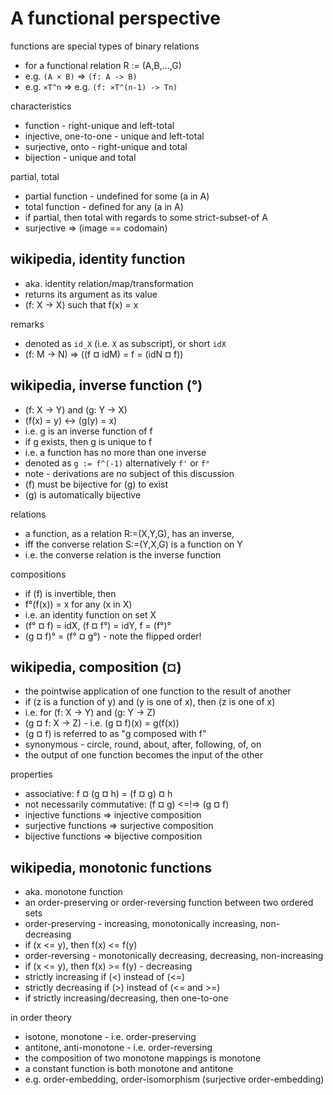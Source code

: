 
<!-- ======================================================================= -->
# A functional perspective

functions are special types of binary relations

* for a functional relation R := (A,B,...,G)
* e.g. `(A × B)` => `(f: A -> B)`
* e.g. `×T^n` => e.g. `(f: ×T^(n-1) -> Tn)`

characteristics

* function - right-unique and left-total
* injective, one-to-one - unique and left-total
* surjective, onto - right-unique and total
* bijection - unique and total

partial, total

* partial function - undefined for some (a in A)
* total function - defined for any (a in A)
* if partial, then total with regards to some strict-subset-of A
* surjective => (image == codomain)

<!-- ======================================================================= -->
## wikipedia, identity function

* aka. identity relation/map/transformation
* returns its argument as its value
* (f: X -> X) such that f(x) = x

remarks

* denoted as `id_X` (i.e. `X` as subscript), or short `idX`
* (f: M -> N) => ((f ¤ idM) = f = (idN ¤ f))

<!-- ======================================================================= -->
## wikipedia, inverse function (°)

* (f: X -> Y) and (g: Y -> X)
* (f(x) = y) <-> (g(y) = x)
* i.e. g is an inverse function of f
* if g exists, then g is unique to f
* i.e. a function has no more than one inverse
* denoted as `g := f^(-1)` alternatively `f'` or `f°`
* note - derivations are no subject of this discussion
* (f) must be bijective for (g) to exist
* (g) is automatically bijective

relations

* a function, as a relation R:=(X,Y,G), has an inverse,
* iff the converse relation S:=(Y,X,G) is a function on Y
* i.e. the converse relation is the inverse function

compositions

* if (f) is invertible, then
* f°(f(x)) = x for any (x in X)
* i.e. an identity function on set X
* (f° ¤ f) = idX, (f ¤ f°) = idY, f = (f°)°
* (g ¤ f)° = (f° ¤ g°) - note the flipped order!

<!-- ======================================================================= -->
## wikipedia, composition (¤)

* the pointwise application of one function to the result of another
* if (z is a function of y) and (y is one of x), then (z is one of x)
* i.e. for (f: X -> Y) and (g: Y -> Z)
* (g ¤ f: X -> Z) - i.e. (g ¤ f)(x) = g(f(x))
* (g ¤ f) is referred to as "g composed with f"
* synonymous - circle, round, about, after, following, of, on
* the output of one function becomes the input of the other

properties

* associative: f ¤ (g ¤ h) = (f ¤ g) ¤ h
* not necessarily commutative: (f ¤ g) <=!=> (g ¤ f)
* injective functions => injective composition
* surjective functions => surjective composition
* bijective functions => bijective composition

<!-- ======================================================================= -->
## wikipedia, monotonic functions

* aka. monotone function
* an order-preserving or order-reversing function between two ordered sets
* order-preserving - increasing, monotonically increasing, non-decreasing
* if (x <= y), then f(x) <= f(y)
* order-reversing - monotonically decreasing, decreasing, non-increasing
* if (x <= y), then f(x) >= f(y) - decreasing
* strictly increasing if (<) instead of (<=)
* strictly decreasing if (>) instead of (<= and >=)
* if strictly increasing/decreasing, then one-to-one

in order theory

* isotone, monotone - i.e. order-preserving
* antitone, anti-monotone - i.e. order-reversing
* the composition of two monotone mappings is monotone
* a constant function is both monotone and antitone
* e.g. order-embedding, order-isomorphism (surjective order-embedding)

